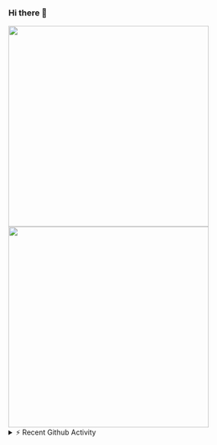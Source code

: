 ### Hi there 👋

<a href="https://github.com/noovertime7">
  <img src="https://github-readme-stats.vercel.app/api?username=noovertime7&count_private=true&show_icons=true" width="400px"/>
</a>

<a href="https://github.com/noovertime7">
  <img src="https://github-readme-stats.vercel.app/api/top-langs/?username=noovertime7&layout=compact&hide=html,css&count_private=true&hide_border=true" width="400px"/>
</a>

<details>
    <summary> ⚡ Recent Github Activity</summary>
    <br />
    <a href="https://github.com/noovertime7">
  <img src="https://activity-graph.herokuapp.com/graph?username=noovertime7&theme=dracula" />
</details>
<!--
**Ruomoe/Ruomoe** is a ✨ _special_ ✨ repository because its `README.md` (this file) appears on your GitHub profile.

Here are some ideas to get you started:

- 🔭 I’m currently working on ...
- 🌱 I’m currently learning ...
- 👯 I’m looking to collaborate on ...
- 🤔 I’m looking for help with ...
- 💬 Ask me about ...
- 📫 How to reach me: ...
- 😄 Pronouns: ...
- ⚡ Fun fact: ...
-->
